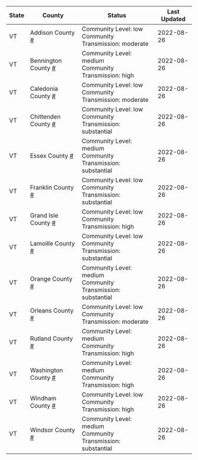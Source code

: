State | County | Status | Last Updated
--- | --- | --- | --- 
VT | Addison County <a href="#addison_county">#</a> | <a name="addison_county"></a>Community Level: low<br/>Community Transmission: moderate | 2022-08-26
VT | Bennington County <a href="#bennington_county">#</a> | <a name="bennington_county"></a>Community Level: medium<br/>Community Transmission: high | 2022-08-26
VT | Caledonia County <a href="#caledonia_county">#</a> | <a name="caledonia_county"></a>Community Level: low<br/>Community Transmission: moderate | 2022-08-26
VT | Chittenden County <a href="#chittenden_county">#</a> | <a name="chittenden_county"></a>Community Level: low<br/>Community Transmission: substantial | 2022-08-26
VT | Essex County <a href="#essex_county">#</a> | <a name="essex_county"></a>Community Level: medium<br/>Community Transmission: substantial | 2022-08-26
VT | Franklin County <a href="#franklin_county">#</a> | <a name="franklin_county"></a>Community Level: low<br/>Community Transmission: substantial | 2022-08-26
VT | Grand Isle County <a href="#grand_isle_county">#</a> | <a name="grand_isle_county"></a>Community Level: low<br/>Community Transmission: high | 2022-08-26
VT | Lamoille County <a href="#lamoille_county">#</a> | <a name="lamoille_county"></a>Community Level: low<br/>Community Transmission: substantial | 2022-08-26
VT | Orange County <a href="#orange_county">#</a> | <a name="orange_county"></a>Community Level: medium<br/>Community Transmission: substantial | 2022-08-26
VT | Orleans County <a href="#orleans_county">#</a> | <a name="orleans_county"></a>Community Level: low<br/>Community Transmission: moderate | 2022-08-26
VT | Rutland County <a href="#rutland_county">#</a> | <a name="rutland_county"></a>Community Level: medium<br/>Community Transmission: high | 2022-08-26
VT | Washington County <a href="#washington_county">#</a> | <a name="washington_county"></a>Community Level: medium<br/>Community Transmission: high | 2022-08-26
VT | Windham County <a href="#windham_county">#</a> | <a name="windham_county"></a>Community Level: low<br/>Community Transmission: high | 2022-08-26
VT | Windsor County <a href="#windsor_county">#</a> | <a name="windsor_county"></a>Community Level: medium<br/>Community Transmission: substantial | 2022-08-26
